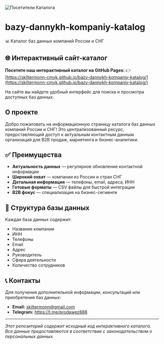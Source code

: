 ![Посетители Каталога](https://visitor-badge.laobi.icu/badge?page_id=skiltermonn-cmyk.bazy-dannykh-kompaniy-katalog.KATALOG-BAZ-DANNYKH)

# bazy-dannykh-kompaniy-katalog
📊 Каталог баз данных компаний России и СНГ

## 🌐 Интерактивный сайт-каталог

**Посетите наш интерактивный каталог на GitHub Pages:**
👉 [https://skiltermonn-cmyk.github.io/bazy-dannykh-kompaniy-katalog/](https://skiltermonn-cmyk.github.io/bazy-dannykh-kompaniy-katalog/)

На сайте вы найдете удобный интерфейс для поиска и просмотра доступных баз данных.

## О проекте

Добро пожаловать на информационную страницу каталога баз данных компаний России и СНГ! Это централизованный ресурс, предоставляющий доступ к актуальным контактным данным организаций для B2B продаж, маркетинга и бизнес-аналитики.

## ✅ Преимущества

- **Актуальность данных** — регулярное обновление контактной информации
- **Широкий охват** — компании из России и стран СНГ
- **Детальная информация** — телефоны, email, адреса, ИНН
- **Готовые форматы** — CSV файлы для быстрой интеграции
- **B2B фокус** — специализация на бизнес-сегменте

## 📂 Структура базы данных

Каждая база данных содержит:

- Название компании
- ИНН
- Телефоны
- Email
- Адрес
- Руководитель
- Сфера деятельности
- Количество сотрудников

## 📞 Контакты

Для получения дополнительной информации, консультаций или приобретения баз данных:

- **Email:** skiltermonn@gmail.com
- **Telegram:** https://t.me/prodawez888

---

*Этот репозиторий содержит исходный код интерактивного каталога. Все данные предоставляются в соответствии с законодательством о персональных данных.*
